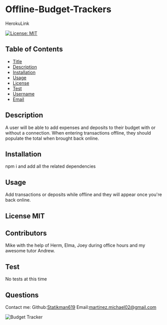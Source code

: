 # Offline-Budget-Trackers

HerokuLink 

  [![License: MIT](https://img.shields.io/badge/License-MIT-yellow.svg)](https://opensource.org/licenses/MIT)
  ## Table of Contents
* [Title](#Title)
* [Description](#description)
* [Installation](#installation)
* [Usage](#usage)
* [License](#license)
* [Test](#test)
* [Username](#username)
* [Email](#license)

## Description
A user will be able to add expenses and deposits to their budget with or without a connection. When entering transactions offline, they should populate the total when brought back online.
## Installation 
npm i and add all the related dependencies
## Usage 
Add transactions or deposits while offline and they will appear once you're back online.
## License MIT
## Contributors
Mike with the help of Herm, Elma, Joey during office hours and my awesome tutor Andrew.
## Test
No tests at this time
## Questions
Contact me:
Github:[Statikman619](https://github.com/Statikman619)
Email:[martinez.michael02@gmail.com](https://github.com/Statikman619)

![Budget Tracker](https://user-images.githubusercontent.com/73040685/127081908-8198f43c-f152-4bdc-8e3c-5ddad65835e4.png)
